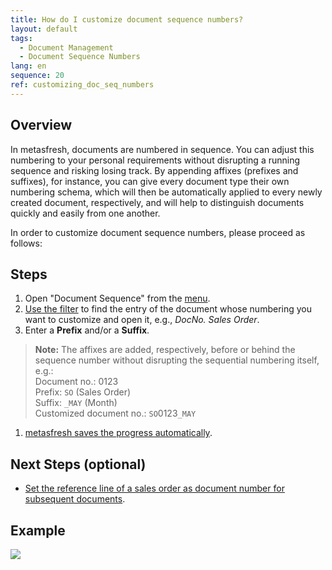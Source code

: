 ```yaml
---
title: How do I customize document sequence numbers?
layout: default
tags:
  - Document Management
  - Document Sequence Numbers
lang: en
sequence: 20
ref: customizing_doc_seq_numbers
---
```


## Overview
In metasfresh, documents are numbered in sequence. You can adjust this numbering to your personal requirements without disrupting a running sequence and risking losing track. By appending affixes (prefixes and suffixes), for instance, you can give every document type their own numbering schema, which will then be automatically applied to every newly created document, respectively, and will help to distinguish documents quickly and easily from one another.

In order to customize document sequence numbers, please proceed as follows:

## Steps
1. Open "Document Sequence" from the [menu](Menu).
1. [Use the filter](Filtering_function) to find the entry of the document whose numbering you want to customize and open it, e.g., *DocNo. Sales Order*.
1. Enter a **Prefix** and/or a **Suffix**.
 >**Note:** The affixes are added, respectively, before or behind the sequence number without disrupting the sequential numbering itself, e.g.:<br> Document no.: 0123<br> Prefix: `SO` (Sales Order)<br> Suffix: `_MAY` (Month)<br> Customized document no.: `SO`0123`_MAY`

1. [metasfresh saves the progress automatically](Saveindicator).

## Next Steps (optional)
- [Set the reference line of a sales order as document number for subsequent documents](Reference_as_doc_seq_number).

## Example
![](assets/Customizing_doc_seq_numbers.gif)
